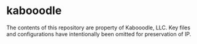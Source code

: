 # kabooodle
The contents of this repository are property of Kabooodle, LLC.  Key files and configurations have intentionally been omitted for preservation of IP.